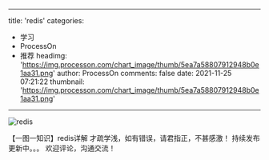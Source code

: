 
---
title: 'redis'
categories: 
 - 学习
 - ProcessOn
 - 推荐
headimg: 'https://img.processon.com/chart_image/thumb/5ea7a58807912948b0e1aa31.png'
author: ProcessOn
comments: false
date: 2021-11-25 07:21:22
thumbnail: 'https://img.processon.com/chart_image/thumb/5ea7a58807912948b0e1aa31.png'
---

<div>   
<img class="thumb" alt="redis" src="https://img.processon.com/chart_image/thumb/5ea7a58807912948b0e1aa31.png" referrerpolicy="no-referrer">
<p>【一图一知识】redis详解
才疏学浅，如有错误，请君指正，不甚感激！
持续发布更新中。。。
欢迎评论，沟通交流！</p>  
</div>
            